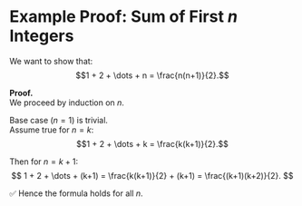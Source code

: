 # Example Proof: Sum of First $n$ Integers

We want to show that:
$$1 + 2 + \dots + n = \frac{n(n+1)}{2}.$$

**Proof.**  
We proceed by induction on $n$.

Base case ($n=1$) is trivial.  
Assume true for $n=k$:  
$$1 + 2 + \dots + k = \frac{k(k+1)}{2}.$$

Then for $n=k+1$:  
$$
1 + 2 + \dots + (k+1)
= \frac{k(k+1)}{2} + (k+1)
= \frac{(k+1)(k+2)}{2}.
$$

✅ Hence the formula holds for all $n$.
